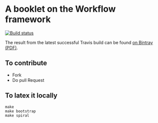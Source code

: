 # A booklet on the Workflow framework

[![Build status][badge]][travis]

[travis]: https://travis-ci.org/SquareBracketAssociates/Booklet-Workflow
[badge]: https://travis-ci.org/SquareBracketAssociates/Booklet-Workflow.svg?branch=master

The result from the latest successful Travis build can be found [on Bintray (PDF)](https://bintray.com/squarebracketassociates/wip/download_file?file_path=workflow-wip.pdf).

## To contribute

- Fork
- Do pull Request 

## To latex it locally

```
make
make bootstrap
make spiral
```

